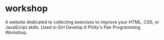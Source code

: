 workshop
========

A website dedicated to collecting exercises to improve your HTML, CSS, or JavaScript skills. Used in Girl Develop It Philly's Pair Programming Workshop.
